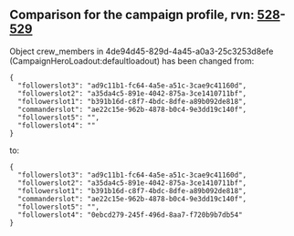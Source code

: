 ## Comparison for the campaign profile, rvn: [528](https://github.com/PRO100KatYT/FortniteProfileRevisions/tree/main/profiles/campaign/528%20campaign.json)-[529](https://github.com/PRO100KatYT/FortniteProfileRevisions/tree/main/profiles/campaign/529%20campaign.json)

Object crew_members in 4de94d45-829d-4a45-a0a3-25c3253d8efe (CampaignHeroLoadout:defaultloadout) has been changed from:

```
{
  "followerslot3": "ad9c11b1-fc64-4a5e-a51c-3cae9c41160d",
  "followerslot2": "a35da4c5-891e-4042-875a-3ce1410711bf",
  "followerslot1": "b391b16d-c8f7-4bdc-8dfe-a89b092de818",
  "commanderslot": "ae22c15e-962b-4878-b0c4-9e3dd19c140f",
  "followerslot5": "",
  "followerslot4": ""
}
```

to:

```
{
  "followerslot3": "ad9c11b1-fc64-4a5e-a51c-3cae9c41160d",
  "followerslot2": "a35da4c5-891e-4042-875a-3ce1410711bf",
  "followerslot1": "b391b16d-c8f7-4bdc-8dfe-a89b092de818",
  "commanderslot": "ae22c15e-962b-4878-b0c4-9e3dd19c140f",
  "followerslot5": "",
  "followerslot4": "0ebcd279-245f-496d-8aa7-f720b9b7db54"
}
```

<br><br>
